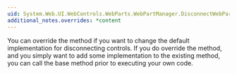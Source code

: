 ```yaml
---
uid: System.Web.UI.WebControls.WebParts.WebPartManager.DisconnectWebParts(System.Web.UI.WebControls.WebParts.WebPartConnection)
additional_notes.overrides: *content
---
```


<p>You can override the <xref href="System.Web.UI.WebControls.WebParts.WebPartManager.DisconnectWebParts(System.Web.UI.WebControls.WebParts.WebPartConnection)"></xref> method if you want to change the default implementation for disconnecting <xref href="System.Web.UI.WebControls.WebParts.WebPart"></xref> controls. If you do override the method, and you simply want to add some implementation to the existing method, you can call the base method prior to executing your own code.</p>


